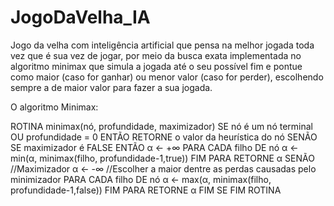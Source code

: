 # JogoDaVelha_IA

Jogo da velha com inteligência artificial que pensa na melhor jogada toda vez que é sua vez de jogar, 
por meio da busca exata implementada no algoritmo minimax que simula a jogada até o seu possível fim e pontue como maior (caso for ganhar) ou menor valor (caso for perder), 
escolhendo sempre a de maior valor para fazer a sua jogada.

O algoritmo Minimax:

ROTINA minimax(nó, profundidade, maximizador)
    SE nó é um nó terminal OU profundidade = 0 ENTÃO
        RETORNE o valor da heurística do nó
    SENÃO SE maximizador é FALSE ENTÃO
        α ← +∞
        PARA CADA filho DE nó
            α ← min(α, minimax(filho, profundidade-1,true))
        FIM PARA
        RETORNE α
    SENÃO
        //Maximizador
        α ← -∞
        //Escolher a maior dentre as perdas causadas pelo minimizador
        PARA CADA filho DE nó
            α ← max(α, minimax(filho, profundidade-1,false))
        FIM PARA
        RETORNE α
    FIM SE
FIM ROTINA
